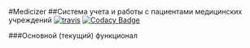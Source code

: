 #Medicizer
##Система учета и работы с пациентами медицинских учреждений
[![travis](https://travis-ci.org/melnikovyg/medic.svg?branch=master)](https://travis-ci.org/melnikovyg/medic)
[![Codacy Badge](https://api.codacy.com/project/badge/Grade/03722c055a2147448542b4e5824c266f)](https://www.codacy.com/app/itAvgur/medic?utm_source=github.com&amp;utm_medium=referral&amp;utm_content=melnikovyg/medic&amp;utm_campaign=Badge_Grade)

###Основной (текущий) функционал

